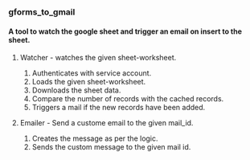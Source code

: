 ### gforms_to_gmail
#### A tool to watch the google sheet and trigger an email on insert to the sheet.

1. Watcher - watches the given sheet-worksheet.
    1. Authenticates with service account.
    2. Loads the given sheet-worksheet.
    3. Downloads the sheet data.
    4. Compare the number of records with the cached records.
    5. Triggers a mail if the new records have been added.
    
2. Emailer - Send a custome email to the given mail_id.
    1. Creates the message as per the logic.
    2. Sends the custom message to the given mail id.